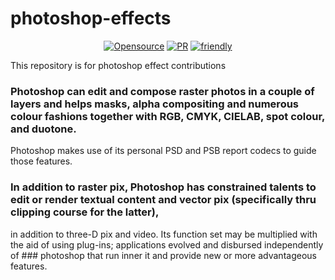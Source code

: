 # photoshop-effects

<div align="center">

  <a href="">![Opensource](https://img.shields.io/badge/openSource-❤-red)</a>
  <a href="">![PR](https://img.shields.io/badge/PRs-welcome-blue)</a>
  <a href="">![friendly](https://img.shields.io/badge/beginner-friendly-l)</a>

</div>

This repository is for photoshop effect contributions


### Photoshop can edit and compose raster photos in a couple of layers and helps masks, alpha compositing and numerous colour fashions together with RGB, CMYK, CIELAB, spot colour, and duotone.

Photoshop makes use of its personal PSD and PSB report codecs to guide those features. 

### In addition to raster pix, Photoshop has constrained talents to edit or render textual content and vector pix (specifically thru clipping course for the latter), 
in addition to three-D pix and video. Its function set may be multiplied with the aid of using plug-ins;
applications evolved and disbursed independently of ### photoshop that run inner it and provide new or more advantageous features.
